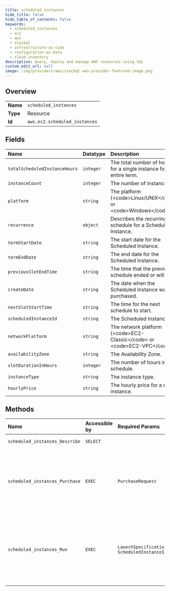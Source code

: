 ```yaml
---
title: scheduled_instances
hide_title: false
hide_table_of_contents: false
keywords:
  - scheduled_instances
  - ec2
  - aws    
  - stackql
  - infrastructure-as-code
  - configuration-as-data
  - cloud inventory
description: Query, deploy and manage AWS resources using SQL
custom_edit_url: null
image: /img/providers/aws/stackql-aws-provider-featured-image.png
---
```

  
    

## Overview
<table><tbody>
<tr><td><b>Name</b></td><td><code>scheduled_instances</code></td></tr>
<tr><td><b>Type</b></td><td>Resource</td></tr>
<tr><td><b>Id</b></td><td><code>aws.ec2.scheduled_instances</code></td></tr>
</tbody></table>

## Fields
| Name | Datatype | Description |
|:-----|:---------|:------------|
| `totalScheduledInstanceHours` | `integer` | The total number of hours for a single instance for the entire term. |
| `instanceCount` | `integer` | The number of instances. |
| `platform` | `string` | The platform (&lt;code&gt;Linux/UNIX&lt;/code&gt; or &lt;code&gt;Windows&lt;/code&gt;). |
| `recurrence` | `object` | Describes the recurring schedule for a Scheduled Instance. |
| `termStartDate` | `string` | The start date for the Scheduled Instance. |
| `termEndDate` | `string` | The end date for the Scheduled Instance. |
| `previousSlotEndTime` | `string` | The time that the previous schedule ended or will end. |
| `createDate` | `string` | The date when the Scheduled Instance was purchased. |
| `nextSlotStartTime` | `string` | The time for the next schedule to start. |
| `scheduledInstanceId` | `string` | The Scheduled Instance ID. |
| `networkPlatform` | `string` | The network platform (&lt;code&gt;EC2-Classic&lt;/code&gt; or &lt;code&gt;EC2-VPC&lt;/code&gt;). |
| `availabilityZone` | `string` | The Availability Zone. |
| `slotDurationInHours` | `integer` | The number of hours in the schedule. |
| `instanceType` | `string` | The instance type. |
| `hourlyPrice` | `string` | The hourly price for a single instance. |
## Methods
| Name | Accessible by | Required Params | Description |
|:-----|:--------------|:----------------|:------------|
| `scheduled_instances_Describe` | `SELECT` |  | Describes the specified Scheduled Instances or all your Scheduled Instances. |
| `scheduled_instances_Purchase` | `EXEC` | `PurchaseRequest` | &lt;p&gt;Purchases the Scheduled Instances with the specified schedule.&lt;/p&gt; &lt;p&gt;Scheduled Instances enable you to purchase Amazon EC2 compute capacity by the hour for a one-year term. Before you can purchase a Scheduled Instance, you must call &lt;a&gt;DescribeScheduledInstanceAvailability&lt;/a&gt; to check for available schedules and obtain a purchase token. After you purchase a Scheduled Instance, you must call &lt;a&gt;RunScheduledInstances&lt;/a&gt; during each scheduled time period.&lt;/p&gt; &lt;p&gt;After you purchase a Scheduled Instance, you can't cancel, modify, or resell your purchase.&lt;/p&gt; |
| `scheduled_instances_Run` | `EXEC` | `LaunchSpecification, ScheduledInstanceId` | &lt;p&gt;Launches the specified Scheduled Instances.&lt;/p&gt; &lt;p&gt;Before you can launch a Scheduled Instance, you must purchase it and obtain an identifier using &lt;a&gt;PurchaseScheduledInstances&lt;/a&gt;.&lt;/p&gt; &lt;p&gt;You must launch a Scheduled Instance during its scheduled time period. You can't stop or reboot a Scheduled Instance, but you can terminate it as needed. If you terminate a Scheduled Instance before the current scheduled time period ends, you can launch it again after a few minutes. For more information, see &lt;a href="https://docs.aws.amazon.com/AWSEC2/latest/UserGuide/ec2-scheduled-instances.html"&gt;Scheduled Instances&lt;/a&gt; in the &lt;i&gt;Amazon EC2 User Guide&lt;/i&gt;.&lt;/p&gt; |
